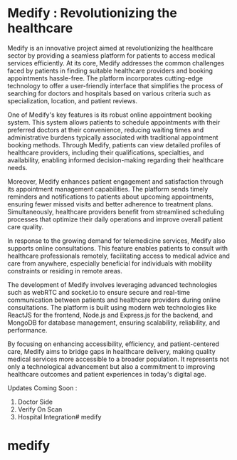 # Medify : Revolutionizing the healthcare

Medify is an innovative project aimed at revolutionizing the healthcare sector by providing a seamless platform for patients to access medical services efficiently. At its core, Medify addresses the common challenges faced by patients in finding suitable healthcare providers and booking appointments hassle-free. The platform incorporates cutting-edge technology to offer a user-friendly interface that simplifies the process of searching for doctors and hospitals based on various criteria such as specialization, location, and patient reviews.

One of Medify's key features is its robust online appointment booking system. This system allows patients to schedule appointments with their preferred doctors at their convenience, reducing waiting times and administrative burdens typically associated with traditional appointment booking methods. Through Medify, patients can view detailed profiles of healthcare providers, including their qualifications, specialties, and availability, enabling informed decision-making regarding their healthcare needs.

Moreover, Medify enhances patient engagement and satisfaction through its appointment management capabilities. The platform sends timely reminders and notifications to patients about upcoming appointments, ensuring fewer missed visits and better adherence to treatment plans. Simultaneously, healthcare providers benefit from streamlined scheduling processes that optimize their daily operations and improve overall patient care quality.

In response to the growing demand for telemedicine services, Medify also supports online consultations. This feature enables patients to consult with healthcare professionals remotely, facilitating access to medical advice and care from anywhere, especially beneficial for individuals with mobility constraints or residing in remote areas.

The development of Medify involves leveraging advanced technologies such as webRTC and socket.io to ensure secure and real-time communication between patients and healthcare providers during online consultations. The platform is built using modern web technologies like ReactJS for the frontend, Node.js and Express.js for the backend, and MongoDB for database management, ensuring scalability, reliability, and performance.

By focusing on enhancing accessibility, efficiency, and patient-centered care, Medify aims to bridge gaps in healthcare delivery, making quality medical services more accessible to a broader population. It represents not only a technological advancement but also a commitment to improving healthcare outcomes and patient experiences in today's digital age.

Updates Coming Soon : 
1. Doctor Side
2. Verify On Scan
3. Hospital Integration# medify
# medify
